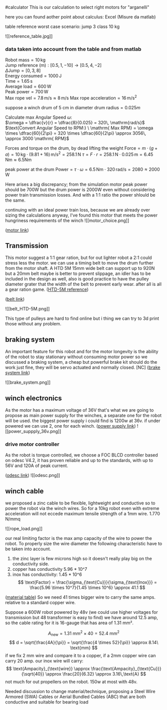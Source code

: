 #calculator
This is our calculation to select right motors for  "arganelli"

here you can found aother point about calculus: Excel (Misure da matlab)


table reference worst case scenario: jump 3 class 10 kg

![[reference_table.jpg]]

### data taken into account from the table and from matlab

$\text{Robot mass} = 10\, \mathrm{kg}$  
$\text{Jump reference (m)}: [0.5, 1, -10] \rightarrow [0.5, 4, -2]$  
$\Delta \text{Jump} = [0, 3, 8]$  
$\text{Energy consumed} = 1000\, \mathrm{J}$  
$\text{Time} = 1.65\, \mathrm{s}$  
$\text{Average load} = 600\, \mathrm{W}$  
$\text{Peak power} = 700\, \mathrm{W}$  
$\text{Max rope vel} = 7.8\, \mathrm{m/s} \approx 8\, \mathrm{m/s}$ 
$\text{Max rope acceleration} = 16\, \mathrm{m/s}^2$

$\text{suppose a winch drum of 5 cm in diameter}$
$\text{drum radius} = 0.025 m$

$\text{Calculate max Angular Speed } \omega:$  
$\omega = \dfrac{v}{r} = \dfrac{8}{0.025} = 320\, \mathrm{rad/s}$
$\text{Convert Angular Speed to RPM:} \ \mathrm{ Max RPM} = \omega \times \dfrac{60}{2\pi} = 320 \times \dfrac{60}{2\pi} \approx 3056\, \approx 3000  \mathrm{ RPM}$

$\text{Forces and torque on the drum, by dead lifting the weight}$
$\text{Force} = m \cdot (g + a) = 10\, \mathrm{kg} \cdot (9.81 + 16)\, \mathrm{m/s^2} = 258.1\, \mathrm{N}$
$\tau = F \cdot r = 258.1\, \mathrm{N} \cdot 0.025\, \mathrm{m} = 6.45\, \mathrm{Nm} \approx 6.5  \mathrm{Nm}$

$\text{peak power at the drum}$
$\text{Power} = \tau \cdot \omega = 6.5\, \mathrm{Nm} \cdot 320\, \mathrm{rad/s} = 2080 \approx 2000\, \mathrm{W}$


Here arises a big discrepancy; from the simulation motor peak power should be 700W but the drum power is 2000W even without considering power train transmission losses. And with a 1:1 ratio the power shlould be the same.

continuing with an ideal power train loss, because we are already over sizing the calculations anyway, I've found this motor that meets the power hungriness requirements of the winch
![[motor_choice.png]]

([motor link](https://www.amazon.it/Dingln-Outrunner-Compatibile-Bilanciamento-Skateboard/dp/B08GWZV7XX/ref=sr_1_1_sspa?dib=eyJ2IjoiMSJ9.zRnsXJbSDBNHhbCPWiuuWNG-NQSjtbGCmGKcV9o69jGowmzJW2oldmW9fZFgN4QMu4amM1Q3BVLgMcyQtX5bp4FNYtfAVmg9TBUJZ4VYJNvz9Rlx0jb1dcbLvrp14ymipZmlZ6vqzrf9ga-Zjcc1Sc6SsutgULlGO-eU8iPuxQ5eE_dInWJb-PvbmSONyze8dY7coI7S22nuK_hOvuQnYvZquxpVu8MnywCm7uq7Ka8gGcVxW1K8u5KOMWwsXy-a0wY_EFS2xvwOgAgNpywt9ztmK65jCcBKjOdfvTrA-uQ.cN9p7v9RetkG4vxiTPCnl10qLSAYbvmHxUXgAqb3t6A&dib_tag=se&keywords=6384+120KV+BLDC&qid=1742896479&sr=8-1-spons&sp_csd=d2lkZ2V0TmFtZT1zcF9hdGY&psc=1))


## Transmission

This motor suggest a 1:1 gear ration, but for out lighter robot a 2:1 could stress less the motor. we can use a timing belt to move the drum further from the motor shaft.
A HTD 5M  15mm wide belt can support up to 920N but a 20mm belt maybe is better to prevent slippage, an idler has to be included in the design as well, also is good practice to have the pulley diameter grater that the width of the belt to prevent early wear. after all is all a gear ration game.
([HTD-5M reference](https://www.tyma.eu/pdf/elatech-htd-5m-timing-belts.pdf?srsltid=AfmBOoqvrD9hQ6XPvBO5HT7VPnTQQhwGAuddtTdY99Ezh_RLl6LqRd2y))

([belt link](https://www.amazon.it/dp/B0D66MPMLX/ref=sspa_dk_hqp_detail_aax_0?psc=1&sp_csd=d2lkZ2V0TmFtZT1zcF9ocXBfc2hhcmVk))

![[belt_HTD-5M.png]]




This type of pulleys are hard to find online but i thing we can try to 3d print those without any problem. 

## braking system

An important feature for this robot and for the motor longevity is the ability of the robot to stay stationary without consuming motor power so we discussed a braking system, a cheap but powerful brake kit should do the work just fine, they will be servo actuated and normally closed.  [NC]
([brake system link](https://www.amazon.it/bicicletta-meccanico-anteriore-posteriore-equitazione/dp/B0BTPBTRWZ/ref=sr_1_12?__mk_it_IT=%C3%85M%C3%85%C5%BD%C3%95%C3%91&crid=2706CBRONK2E&dib=eyJ2IjoiMSJ9._NwUE0GvqpW6cEZMUF9KM7E1EXPV0poo_vuuPL_tCbBG7LuavIDuHrxs4l2EF6iApadSmooWXlmmEWcG09NyE1dBtL2uvTNSQKK1IlaG_X5vZ41Bllb0xEjfa9WajkIB7N68Kn3TGNL5k9TK0T2DvesMWeV5OJrQHfArRvE9Gb9EaTMkOKaU4HW_x0y2fWtpmHXvW3nQvf9ZrxRHPZGfWiUQwv-I6qhczNPh2o9hu-93owU8C0qO8Wa6iRWRkjImhByEh1Wkad5XwkpAOctGTTSHQSlS0LQJBBuoBhzbwO8frdZyz3yGaLpqgl3gbG0XfE2T4vWWq7QzHkQygEUOvRnpQDrz8UWIHzCFrFGU77ja5CVfhVR164gx0cx8ilzjCtfMeyNPL5j7uH0jWstPx12LB4ideaFsE041k9n1sd9JEKiePa-m31XEpvxYeQCL.lC4ffUXE8f7wsNoI8tANl5n0WzfJGSlOUb0LnNAVyXM&dib_tag=se&keywords=Kit+freni+a+disco+meccanici+per+bicicletta&qid=1742899341&sprefix=kit+freni+a+disco+meccanici+per+bicicletta%2Caps%2C92&sr=8-12))

![[brake_system.png]]
## winch electronics

As the motor has a maximum voltage of 36V that's what we are going to propose as main power supply for the winches, a separate one for the robot will be used. 
the biggest power supply i could find is 1200w at 36v. if under powered we can use 2, one for each winch.
([power supply link](https://www.amazon.it/Alimentatore-Trasformatore-Telecamera-Sicurezza-Dispositivo/dp/B0C2R2HS62/ref=sr_1_9?__mk_it_IT=%C3%85M%C3%85%C5%BD%C3%95%C3%91&crid=CB6KVSTORKR9&dib=eyJ2IjoiMSJ9.UnhK0YfdsgMP0AHob2rT1YQlgSfvcFRO0C5_sAXeRgSOE7AkkzzzwTKjhSA1YXDkdFGew_mn3cyOWTn58230Wb6BARFvMxOqzjzm1Sk-JuDHCS-AA01awPhIDqenWKPUVnKCrtJ7GlP7uSE_bFMn0Roy5qQN3cfV626KYI86R2VcL4sUIOg3Bv_8G1C8GkKHT61MxoSPo7ZK91VoKrKBlm8i7FRUnj7ah9Xvf2I9MaLH2nPKPQ2HEdX8riZiEi7otaw4cPVFK9ZHb5btgULb0SwIMxwn_ai1c79JcCW8sfFEQM2Ahltc6DsUE5rtbVAaJE_ghk1I26NucNGE0TU1u44H8jvw7qh26EX8SlaM8Yj4kIz3dkg0gRMMwWljcU0r72Kao5n4-2TcCCqesvBBSZ39RuS1XedTILkcZfZ2ULLbamd_oZdnJL-mILO6X34_.wKlzBA_5EoQKGBRYn19Ph83O5VbS-oOICnk76EvvOJw&dib_tag=se&keywords=power+supply+2000w+36v&qid=1742901222&sprefix=power+supply+2000w+36v%2Caps%2C97&sr=8-9))
![[power_suppply_36v.png]]

### drive motor controller
As the robot is torque controlled, we choose a FOC BLCD controller based on odesc V4.2, it has proven reliable and up to the standards,  with up to 56V and 120A of peak current. 

([odesc link](https://www.amazon.it/gp/product/B0DYVLWJZS/ref=ewc_pr_img_2?smid=A38GRUO0066PF0&psc=1))
![[odesc.png]]

## winch cable
we proposed a zinc cable to be flexible, lightweight and conductive so to power the robot via the winch wires. So for a 10kg robot even with extreme acceleration will not eccede maximum tensile strength of a 1mm  wire. 1.770 N/mmq

![[rope_load.png]]

our real limiting factor is the max amp capacity of the wire to power the robot. To properly size the wire diameter the following characteristic have to be taken into account. 
1) the zinc layer is few microns high so it doesn't really play big on the conductivity side.
2) copper has conductivity  5.96 * 10^7
3) inox has conductivity:      1.45 * 10^6
$$
$$
$$
\text{Factor} = \frac{\sigma_{\text{Cu}}}{\sigma_{\text{Inox}}} = \frac{5.96 \times 10^7}{1.45 \times 10^6} \approx 41.1
$$

([material table](https://www.youmath.it/lezioni/fisica/elettricita/4912-conduttivita-elettrica.html))
So we need 41 times bigger wire to carry the same amps. relative to a standard copper wire.

Suppose a 600W robot powered by 48v (we could use higher voltages for transmission but 48 transformer is easy to find)  we have around 12.5 amp, so the cable rating for it is 16-gauge that has area of 1.31 mm².

$$
A_{\text{new}} = 1.31\ \text{mm}^2 \times 40 = 52.4\ \text{mm}^2
$$
$$
d = \sqrt{\frac{4A}{\pi}} = \sqrt{\frac{4 \times 52}{\pi}} \approx 8.14\ \text{mm}
$$
if we fix 2 mm wire and compare it to a copper, if a 2mm copper wire can carry 20 amp.
our inox wire will carry:
$$
\text{Ampacity}_{\text{wire}} \approx \frac{\text{Ampacity}_{\text{Cu}}}{\sqrt{40}} \approx \frac{20}{6.32} \approx 3.16\,\text{A}
$$
not much for out propellers on the robot. 150w at most with 48v.


Needed discussion to change material/technique, proposing a 
Steel Wire Armored (SWA) Cables or Aerial Bundled Cables (ABC) that are both conductive and suitable for bearing load



